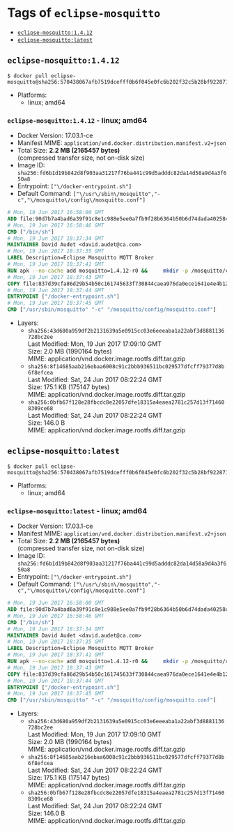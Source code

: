 <!-- THIS FILE IS GENERATED VIA './update-remote.sh' -->

# Tags of `eclipse-mosquitto`

-	[`eclipse-mosquitto:1.4.12`](#eclipse-mosquitto1412)
-	[`eclipse-mosquitto:latest`](#eclipse-mosquittolatest)

## `eclipse-mosquitto:1.4.12`

```console
$ docker pull eclipse-mosquitto@sha256:570438067afb7519dcefff0b6f045e0fc6b202f32c5b28bf92287195e1c8a3fc
```

-	Platforms:
	-	linux; amd64

### `eclipse-mosquitto:1.4.12` - linux; amd64

-	Docker Version: 17.03.1-ce
-	Manifest MIME: `application/vnd.docker.distribution.manifest.v2+json`
-	Total Size: **2.2 MB (2165457 bytes)**  
	(compressed transfer size, not on-disk size)
-	Image ID: `sha256:fd6b1d19b842d8f903aa31217f76ba441c99d5adddc82da14d58a9d4a3f650a8`
-	Entrypoint: `["\/docker-entrypoint.sh"]`
-	Default Command: `["\/usr\/sbin\/mosquitto","-c","\/mosquitto\/config\/mosquitto.conf"]`

```dockerfile
# Mon, 19 Jun 2017 16:58:00 GMT
ADD file:90d7b7a4bad6a39f91c8e1c988e5ee0a7fb9f28b6364b50b6d74dada40258cca in / 
# Mon, 19 Jun 2017 16:58:46 GMT
CMD ["/bin/sh"]
# Mon, 19 Jun 2017 18:37:34 GMT
MAINTAINER David Audet <david.audet@ca.com>
# Mon, 19 Jun 2017 18:37:35 GMT
LABEL Description=Eclipse Mosquitto MQTT Broker
# Mon, 19 Jun 2017 18:37:41 GMT
RUN apk --no-cache add mosquitto=1.4.12-r0 &&     mkdir -p /mosquitto/config /mosquitto/data /mosquitto/log &&     cp /etc/mosquitto/mosquitto.conf /mosquitto/config &&     chown -R mosquitto:mosquitto /mosquitto
# Mon, 19 Jun 2017 18:37:43 GMT
COPY file:837d39cfa86d29b54b50c161745633f730844caea976da0ece1641e4e4b122aa in / 
# Mon, 19 Jun 2017 18:37:44 GMT
ENTRYPOINT ["/docker-entrypoint.sh"]
# Mon, 19 Jun 2017 18:37:45 GMT
CMD ["/usr/sbin/mosquitto" "-c" "/mosquitto/config/mosquitto.conf"]
```

-	Layers:
	-	`sha256:43d680a959df2b2131639a5e0915cc03e6eeeaba1a22abf3d8881136728bc2ee`  
		Last Modified: Mon, 19 Jun 2017 17:09:10 GMT  
		Size: 2.0 MB (1990164 bytes)  
		MIME: application/vnd.docker.image.rootfs.diff.tar.gzip
	-	`sha256:8f14685aab216ebaa6008c91c2bbb936511bc029577dfcff79377d8b6f8efcea`  
		Last Modified: Sat, 24 Jun 2017 08:22:24 GMT  
		Size: 175.1 KB (175147 bytes)  
		MIME: application/vnd.docker.image.rootfs.diff.tar.gzip
	-	`sha256:0bfb67f128e28fbcdc8e22057dfe18315a4eaea2781c257d13f714608309ce68`  
		Last Modified: Sat, 24 Jun 2017 08:22:24 GMT  
		Size: 146.0 B  
		MIME: application/vnd.docker.image.rootfs.diff.tar.gzip

## `eclipse-mosquitto:latest`

```console
$ docker pull eclipse-mosquitto@sha256:570438067afb7519dcefff0b6f045e0fc6b202f32c5b28bf92287195e1c8a3fc
```

-	Platforms:
	-	linux; amd64

### `eclipse-mosquitto:latest` - linux; amd64

-	Docker Version: 17.03.1-ce
-	Manifest MIME: `application/vnd.docker.distribution.manifest.v2+json`
-	Total Size: **2.2 MB (2165457 bytes)**  
	(compressed transfer size, not on-disk size)
-	Image ID: `sha256:fd6b1d19b842d8f903aa31217f76ba441c99d5adddc82da14d58a9d4a3f650a8`
-	Entrypoint: `["\/docker-entrypoint.sh"]`
-	Default Command: `["\/usr\/sbin\/mosquitto","-c","\/mosquitto\/config\/mosquitto.conf"]`

```dockerfile
# Mon, 19 Jun 2017 16:58:00 GMT
ADD file:90d7b7a4bad6a39f91c8e1c988e5ee0a7fb9f28b6364b50b6d74dada40258cca in / 
# Mon, 19 Jun 2017 16:58:46 GMT
CMD ["/bin/sh"]
# Mon, 19 Jun 2017 18:37:34 GMT
MAINTAINER David Audet <david.audet@ca.com>
# Mon, 19 Jun 2017 18:37:35 GMT
LABEL Description=Eclipse Mosquitto MQTT Broker
# Mon, 19 Jun 2017 18:37:41 GMT
RUN apk --no-cache add mosquitto=1.4.12-r0 &&     mkdir -p /mosquitto/config /mosquitto/data /mosquitto/log &&     cp /etc/mosquitto/mosquitto.conf /mosquitto/config &&     chown -R mosquitto:mosquitto /mosquitto
# Mon, 19 Jun 2017 18:37:43 GMT
COPY file:837d39cfa86d29b54b50c161745633f730844caea976da0ece1641e4e4b122aa in / 
# Mon, 19 Jun 2017 18:37:44 GMT
ENTRYPOINT ["/docker-entrypoint.sh"]
# Mon, 19 Jun 2017 18:37:45 GMT
CMD ["/usr/sbin/mosquitto" "-c" "/mosquitto/config/mosquitto.conf"]
```

-	Layers:
	-	`sha256:43d680a959df2b2131639a5e0915cc03e6eeeaba1a22abf3d8881136728bc2ee`  
		Last Modified: Mon, 19 Jun 2017 17:09:10 GMT  
		Size: 2.0 MB (1990164 bytes)  
		MIME: application/vnd.docker.image.rootfs.diff.tar.gzip
	-	`sha256:8f14685aab216ebaa6008c91c2bbb936511bc029577dfcff79377d8b6f8efcea`  
		Last Modified: Sat, 24 Jun 2017 08:22:24 GMT  
		Size: 175.1 KB (175147 bytes)  
		MIME: application/vnd.docker.image.rootfs.diff.tar.gzip
	-	`sha256:0bfb67f128e28fbcdc8e22057dfe18315a4eaea2781c257d13f714608309ce68`  
		Last Modified: Sat, 24 Jun 2017 08:22:24 GMT  
		Size: 146.0 B  
		MIME: application/vnd.docker.image.rootfs.diff.tar.gzip
